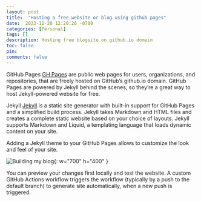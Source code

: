 ```yaml
---
layout: post
title:  "Hosting a free website or blog using github pages"
date:  2023-12-20 12:20:26 -0700
categories: [Personal]
tags: []
description: Hosting free blogsite on github.io domain
toc: false
pin: 
comments: false
---
```


GitHub Pages [GH Pages](https://pages.github.com/) are public web pages for users, organizations, and repositories, that are freely hosted on GitHub’s github.io domain. GitHub Pages are powered by Jekyll behind the scenes, so they’re a great way to host Jekyll-powered website for free.

Jekyll [Jekyll](https://jekyllrb.com/) is a static site generator with built-in support for GitHub Pages and a simplified build process. Jekyll takes Markdown and HTML files and creates a complete static website based on your choice of layouts. Jekyll supports Markdown and Liquid, a templating language that loads dynamic content on your site.

Adding a Jekyll theme to your GitHub Pages allows to customize the look and feel of your site. 

![Building my blog](https://ketanhm.github.io/images/Build-blog.png){: w="700" h="400" }

You can preview your changes first locally and test the website. 
A custom GitHub Actions workflow triggers the workflow (typically by a push to the default branch) to generate site automatically, when a new push is triggered. 


